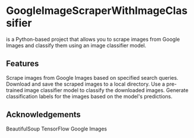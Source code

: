 # GoogleImageScraperWithImageClassifier
is a Python-based project that allows you to scrape images from Google Images and classify them using an image classifier model.

## Features
Scrape images from Google Images based on specified search queries.
Download and save the scraped images to a local directory.
Use a pre-trained image classifier model to classify the downloaded images.
Generate classification labels for the images based on the model's predictions.

## Acknowledgements
BeautifulSoup
TensorFlow
Google Images
